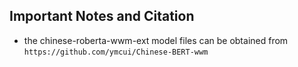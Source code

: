 ## Important Notes and Citation

+ the chinese-roberta-wwm-ext model files can be obtained from `https://github.com/ymcui/Chinese-BERT-wwm`

